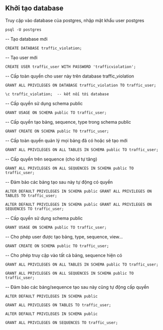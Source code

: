 ## Khởi tạo database

Truy cập vào database của postgres, nhập mật khẩu user postgres

`psql -U postgres`

-- Tạo database mới

`CREATE DATABASE traffic_violation;`

-- Tạo user mới

`CREATE USER traffic_user WITH PASSWORD 'trafficviolation';`

-- Cấp toàn quyền cho user này trên database traffic_violation

`GRANT ALL PRIVILEGES ON DATABASE traffic_violation TO traffic_user;`


`\c traffic_violation;  -- kết nối tới database`

-- Cấp quyền sử dụng schema public

`GRANT USAGE ON SCHEMA public TO traffic_user;`

-- Cấp quyền tạo bảng, sequence, type trong schema public

`GRANT CREATE ON SCHEMA public TO traffic_user;`

-- Cấp toàn quyền quản lý mọi bảng đã có hoặc sẽ tạo mới

`GRANT ALL PRIVILEGES ON ALL TABLES IN SCHEMA public TO traffic_user;`

-- Cấp quyền trên sequence (cho id tự tăng)

`GRANT ALL PRIVILEGES ON ALL SEQUENCES IN SCHEMA public TO traffic_user;`

-- Đảm bảo các bảng tạo sau này tự động có quyền

`ALTER DEFAULT PRIVILEGES IN SCHEMA public GRANT ALL PRIVILEGES ON TABLES TO traffic_user;`

`ALTER DEFAULT PRIVILEGES IN SCHEMA public GRANT ALL PRIVILEGES ON SEQUENCES TO traffic_user;`

-- Cấp quyền sử dụng schema public

`GRANT USAGE ON SCHEMA public TO traffic_user;`

-- Cho phép user được tạo bảng, type, sequence, view...

`GRANT CREATE ON SCHEMA public TO traffic_user;`

-- Cho phép truy cập vào tất cả bảng, sequence hiện có

`GRANT ALL PRIVILEGES ON ALL TABLES IN SCHEMA public TO traffic_user;`

`GRANT ALL PRIVILEGES ON ALL SEQUENCES IN SCHEMA public TO traffic_user;`

-- Đảm bảo các bảng/sequence tạo sau này cũng tự động cấp quyền

`ALTER DEFAULT PRIVILEGES IN SCHEMA public`

`GRANT ALL PRIVILEGES ON TABLES TO traffic_user;`

`ALTER DEFAULT PRIVILEGES IN SCHEMA public`

`GRANT ALL PRIVILEGES ON SEQUENCES TO traffic_user;`


